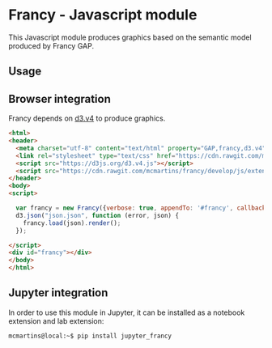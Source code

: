 # Francy - Javascript module

This Javascript module produces graphics based on the semantic model produced by Francy GAP.

## Usage

## Browser integration

Francy depends on [d3.v4](https://d3js.org/) to produce graphics.

```html
<html>
<header>
  <meta charset="utf-8" content="text/html" property="GAP,francy,d3.v4">
  <link rel="stylesheet" type="text/css" href="https://cdn.rawgit.com/mcmartins/francy/develop/js/extensions/browser/index.css">
  <script src="https://d3js.org/d3.v4.js"></script>
  <script src="https://cdn.rawgit.com/mcmartins/francy/develop/js/extensions/browser/francy.bundle.js"></script>
</header>
<body>
<script>

  var francy = new Francy({verbose: true, appendTo: '#francy', callbackHandler: console.log});
  d3.json("json.json", function (error, json) {
    francy.load(json).render();
  });

</script>
<div id="francy"></div>
</body>
</html>
```

## Jupyter integration

In order to use this module in Jupyter, it can be installed as a notebook extension and lab extension:

```bash
mcmartins@local:~$ pip install jupyter_francy
```
